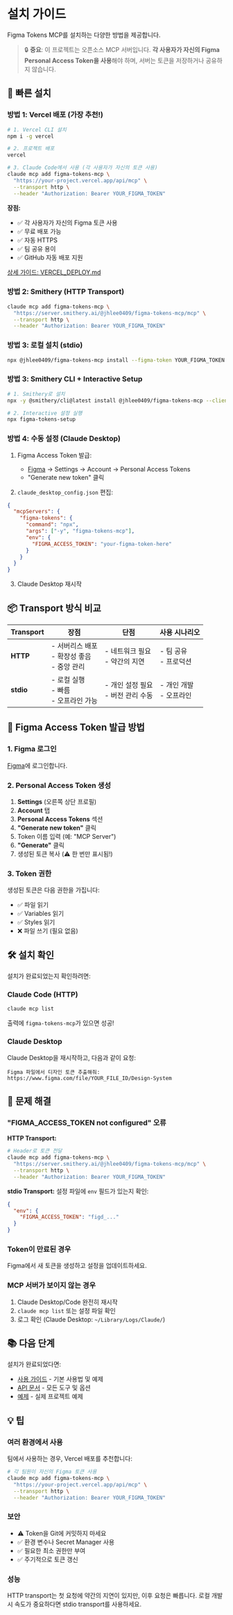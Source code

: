 # 설치 가이드

Figma Tokens MCP를 설치하는 다양한 방법을 제공합니다.

> 🔒 **중요**: 이 프로젝트는 오픈소스 MCP 서버입니다. **각 사용자가 자신의 Figma Personal Access Token을 사용**해야 하며, 서버는 토큰을 저장하거나 공유하지 않습니다.

## 🚀 빠른 설치

### 방법 1: **Vercel 배포** (가장 추천!)

```bash
# 1. Vercel CLI 설치
npm i -g vercel

# 2. 프로젝트 배포
vercel

# 3. Claude Code에서 사용 (각 사용자가 자신의 토큰 사용)
claude mcp add figma-tokens-mcp \
  "https://your-project.vercel.app/api/mcp" \
  --transport http \
  --header "Authorization: Bearer YOUR_FIGMA_TOKEN"
```

**장점:**
- ✅ 각 사용자가 자신의 Figma 토큰 사용
- ✅ 무료 배포 가능
- ✅ 자동 HTTPS
- ✅ 팀 공유 용이
- ✅ GitHub 자동 배포 지원

[상세 가이드: VERCEL_DEPLOY.md](VERCEL_DEPLOY.md)

### 방법 2: Smithery (HTTP Transport)

```bash
claude mcp add figma-tokens-mcp \
  "https://server.smithery.ai/@jhlee0409/figma-tokens-mcp/mcp" \
  --transport http \
  --header "Authorization: Bearer YOUR_FIGMA_TOKEN"
```

### 방법 3: 로컬 설치 (stdio)

```bash
npx @jhlee0409/figma-tokens-mcp install --figma-token YOUR_FIGMA_TOKEN
```

### 방법 3: Smithery CLI + Interactive Setup

```bash
# 1. Smithery로 설치
npx -y @smithery/cli@latest install @jhlee0409/figma-tokens-mcp --client claude

# 2. Interactive 설정 실행
npx figma-tokens-setup
```

### 방법 4: 수동 설정 (Claude Desktop)

1. Figma Access Token 발급:
   - [Figma](https://www.figma.com/) → Settings → Account → Personal Access Tokens
   - "Generate new token" 클릭

2. `claude_desktop_config.json` 편집:

```json
{
  "mcpServers": {
    "figma-tokens": {
      "command": "npx",
      "args": ["-y", "figma-tokens-mcp"],
      "env": {
        "FIGMA_ACCESS_TOKEN": "your-figma-token-here"
      }
    }
  }
}
```

3. Claude Desktop 재시작

## 📦 Transport 방식 비교

| Transport | 장점 | 단점 | 사용 시나리오 |
|-----------|------|------|--------------|
| **HTTP** | - 서버리스 배포<br/>- 확장성 좋음<br/>- 중앙 관리 | - 네트워크 필요<br/>- 약간의 지연 | - 팀 공유<br/>- 프로덕션 |
| **stdio** | - 로컬 실행<br/>- 빠름<br/>- 오프라인 가능 | - 개인 설정 필요<br/>- 버전 관리 수동 | - 개인 개발<br/>- 오프라인 |

## 🔑 Figma Access Token 발급 방법

### 1. Figma 로그인
[Figma](https://www.figma.com/)에 로그인합니다.

### 2. Personal Access Token 생성
1. **Settings** (오른쪽 상단 프로필)
2. **Account** 탭
3. **Personal Access Tokens** 섹션
4. **"Generate new token"** 클릭
5. Token 이름 입력 (예: "MCP Server")
6. **"Generate"** 클릭
7. 생성된 토큰 복사 (⚠️ 한 번만 표시됨!)

### 3. Token 권한
생성된 토큰은 다음 권한을 가집니다:
- ✅ 파일 읽기
- ✅ Variables 읽기
- ✅ Styles 읽기
- ❌ 파일 쓰기 (필요 없음)

## 🛠️ 설치 확인

설치가 완료되었는지 확인하려면:

### Claude Code (HTTP)
```bash
claude mcp list
```

출력에 `figma-tokens-mcp`가 있으면 성공!

### Claude Desktop
Claude Desktop을 재시작하고, 다음과 같이 요청:
```
Figma 파일에서 디자인 토큰 추출해줘:
https://www.figma.com/file/YOUR_FILE_ID/Design-System
```

## 🔧 문제 해결

### "FIGMA_ACCESS_TOKEN not configured" 오류

**HTTP Transport:**
```bash
# Header로 토큰 전달
claude mcp add figma-tokens-mcp \
  "https://server.smithery.ai/@jhlee0409/figma-tokens-mcp/mcp" \
  --transport http \
  --header "Authorization: Bearer YOUR_FIGMA_TOKEN"
```

**stdio Transport:**
설정 파일에 `env` 필드가 있는지 확인:
```json
{
  "env": {
    "FIGMA_ACCESS_TOKEN": "figd_..."
  }
}
```

### Token이 만료된 경우
Figma에서 새 토큰을 생성하고 설정을 업데이트하세요.

### MCP 서버가 보이지 않는 경우
1. Claude Desktop/Code 완전히 재시작
2. `claude mcp list` 또는 설정 파일 확인
3. 로그 확인 (Claude Desktop: `~/Library/Logs/Claude/`)

## 📚 다음 단계

설치가 완료되었다면:
- [사용 가이드](docs/USAGE.md) - 기본 사용법 및 예제
- [API 문서](docs/API.md) - 모든 도구 및 옵션
- [예제](examples/) - 실제 프로젝트 예제

## 💡 팁

### 여러 환경에서 사용
팀에서 사용하는 경우, Vercel 배포를 추천합니다:
```bash
# 각 팀원이 자신의 Figma 토큰 사용
claude mcp add figma-tokens-mcp \
  "https://your-project.vercel.app/api/mcp" \
  --transport http \
  --header "Authorization: Bearer YOUR_FIGMA_TOKEN"
```

### 보안
- ⚠️ Token을 Git에 커밋하지 마세요
- ✅ 환경 변수나 Secret Manager 사용
- ✅ 필요한 최소 권한만 부여
- ✅ 주기적으로 토큰 갱신

### 성능
HTTP transport는 첫 요청에 약간의 지연이 있지만, 이후 요청은 빠릅니다.
로컬 개발 시 속도가 중요하다면 stdio transport를 사용하세요.
